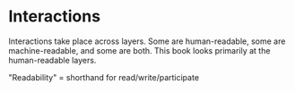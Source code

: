 # Interactions

Interactions take place across layers. Some are human-readable, some are machine-readable, and some are both. This book looks primarily at the human-readable layers. 

"Readability" = shorthand for read/write/participate
